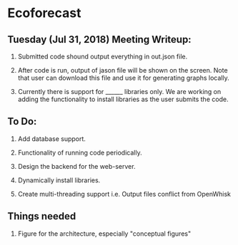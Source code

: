 # Ecoforecast


## Tuesday (Jul 31, 2018) Meeting Writeup:

1. Submitted code shound output everything in out.json file. 

2. After code is run, output of jason file will be shown on the screen. Note that user can download this file and use it for generating graphs locally. 

3. Currently there is support for ______ libraries only. We are working on adding the functionality to install libraries as the user submits the code. 



## To Do:

1. Add database support. 

2. Functionality of running code periodically. 

3. Design the backend for the web-server. 

4. Dynamically install libraries. 

5. Create multi-threading support i.e. Output files conflict from OpenWhisk

## Things needed

1. Figure for the architecture, especially "conceptual figures"
